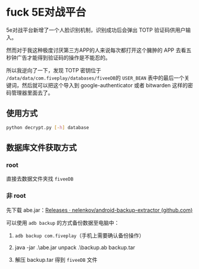 # fuck 5E对战平台

5e对战平台新增了一个人脸识别机制，识别成功后会弹出 TOTP 验证码供用户输入。

然而对于我这种极度讨厌第三方APP的人来说每次都打开这个臃肿的 APP 去看五秒钟广告才能得到验证码的操作是不能忍的。

所以我逆向了一下，发现 TOTP 密钥位于 `/data/data/com.fiveplay/databases/fiveeDB`的 `USER_BEAN` 表中的最后一个关键词，然后就可以把这个导入到 google-authenticator 或者 bitwarden 这样的密码管理器里面去了。

## 使用方式

```bash
python decrypt.py [-h] database
```

## 数据库文件获取方式

### root

直接去数据文件夹找 `fiveeDB`

### 非 root

先下载 abe.jar：[Releases · nelenkov/android-backup-extractor (github.com)](https://github.com/nelenkov/android-backup-extractor/releases)

可以使用 `adb backup` 的方式备份数据至电脑中：

1. `adb backup com.fiveplay`（手机上需要确认备份操作）

2. java -jar .\abe.jar unpack .\backup.ab backup.tar

3. 解压 backup.tar 得到 `fiveeDB` 文件

